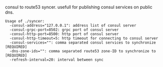 consul to route53 syncer. usefull for publishing consul services on public dns.

```
Usage of ./syncer:
  -consul-address="127.0.0.1": address list of consul server
  -consul-grpc-port=8502: grpc port of consul server
  -consul-http-port=8500: http port of consul server
  -consul-http-timeout=5: http timeout for connecting to consul server
  -consul-services="": comma separated consul services to synchronize [REQUIRED]
  -dns-zone-ids="": comma separated route53 zone-ID to synchronize to [REQUIRED]
  -refresh-interval=20: interval between sync
```

